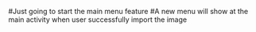 #Just going to start the main menu feature
#A new menu will show at the main activity when user successfully import the image